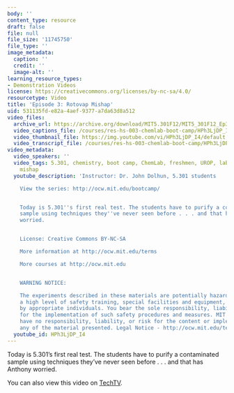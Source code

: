 ```yaml
---
body: ''
content_type: resource
draft: false
file: null
file_size: '11745750'
file_type: ''
image_metadata:
  caption: ''
  credit: ''
  image-alt: ''
learning_resource_types:
- Demonstration Videos
license: https://creativecommons.org/licenses/by-nc-sa/4.0/
resourcetype: Video
title: 'Episode 3: Rotovap Mishap'
uid: 531135fd-e82a-4aef-9377-a7da63d8a512
video_files:
  archive_url: https://archive.org/download/MIT5.301F12/MIT5_301F12_Ep3_Rotovap_Mishap_300k.mp4
  video_captions_file: /courses/res-hs-003-chemlab-boot-camp/HPh3LjDP_I4_captions.webvtt
  video_thumbnail_file: https://img.youtube.com/vi/HPh3LjDP_I4/default.jpg
  video_transcript_file: /courses/res-hs-003-chemlab-boot-camp/HPh3LjDP_I4_transcript.pdf
video_metadata:
  video_speakers: ''
  video_tags: 5.301, chemistry, boot camp, ChemLab, freshmen, UROP, lab, rotovap,
    mishap
  youtube_description: 'Instructor: Dr. John Dolhun, 5.301 students

    View the series: http://ocw.mit.edu/bootcamp/


    Today is 5.301''s first real test. The students have to purify a contaminated
    sample using techniques they''ve never seen before . . . and that has Anthony
    worried.


    License: Creative Commons BY-NC-SA

    More information at http://ocw.mit.edu/terms

    More courses at http://ocw.mit.edu


    WARNING NOTICE:

    The experiments described in these materials are potentially hazardous and require
    a high level of safety training, special facilities and equipment, and supervision
    by appropriate individuals. You bear the sole responsibility, liability, and risk
    for the implementation of such safety procedures and measures. MIT and Dow shall
    have no responsibility, liability, or risk for the content or implementation of
    any of the material presented. Legal Notice - http://ocw.mit.edu/terms/'
  youtube_id: HPh3LjDP_I4
---
```

Today is 5.301’s first real test. The students have to purify a contaminated sample using techniques they’ve never seen before . . . and that has Anthony worried.

You can also view this video on [TechTV](http://techtv.mit.edu/collections/mitocw:2894/videos/21254-episode-3-rotovap-mishap-chemlab-boot-camp).